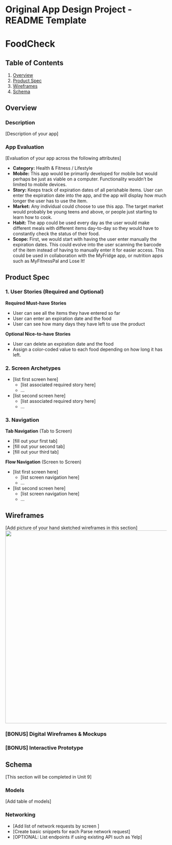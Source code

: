 Original App Design Project - README Template
===

# FoodCheck

## Table of Contents
1. [Overview](#Overview)
1. [Product Spec](#Product-Spec)
1. [Wireframes](#Wireframes)
2. [Schema](#Schema)

## Overview
### Description
[Description of your app]

### App Evaluation
[Evaluation of your app across the following attributes]
- **Category:** Health & Fitness / Lifestyle 
- **Mobile:** This app would be primarily developed for mobile but would perhaps be just as viable on a computer. Functionality wouldn’t be limited to mobile devices.
- **Story:** Keeps track of expiration dates of all perishable items. User can enter the expiration date into the app, and the app will display how much longer the user has to use the item.  
- **Market:** Any individual could choose to use this app. The target market would probably be young teens and above, or people just starting to learn how to cook. 
- **Habit:** The app could be used every day as the user would make different meals with different items day-to-day so they would have to constantly check the status of their food. 
- **Scope:** First, we would start with having the user enter manually the expiration dates. This could evolve into the user scanning the barcode of the item instead of having to manually enter it for easier access. This could be used in collaboration with the MyFridge app, or nutrition apps such as MyFitnessPal and Lose It! 

## Product Spec

### 1. User Stories (Required and Optional)

**Required Must-have Stories**

* User can see all the items they have entered so far 
* User can enter an expiration date and the food 
* User can see how many days they have left to use the product 

**Optional Nice-to-have Stories**

* User can delete an expiration date and the food 
* Assign a color-coded value to each food depending on how long it has left. 

### 2. Screen Archetypes

* [list first screen here]
   * [list associated required story here]
   * ...
* [list second screen here]
   * [list associated required story here]
   * ...

### 3. Navigation

**Tab Navigation** (Tab to Screen)

* [fill out your first tab]
* [fill out your second tab]
* [fill out your third tab]

**Flow Navigation** (Screen to Screen)

* [list first screen here]
   * [list screen navigation here]
   * ...
* [list second screen here]
   * [list screen navigation here]
   * ...

## Wireframes
[Add picture of your hand sketched wireframes in this section]
<img src="YOUR_WIREFRAME_IMAGE_URL" width=600>

### [BONUS] Digital Wireframes & Mockups

### [BONUS] Interactive Prototype

## Schema 
[This section will be completed in Unit 9]
### Models
[Add table of models]
### Networking
- [Add list of network requests by screen ]
- [Create basic snippets for each Parse network request]
- [OPTIONAL: List endpoints if using existing API such as Yelp]
